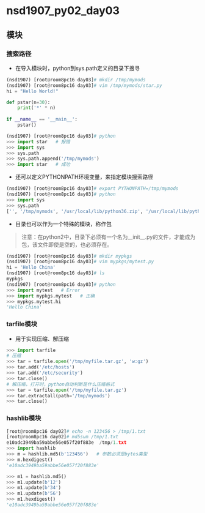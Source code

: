 # nsd1907_py02_day03

## 模块

### 搜索路径

- 在导入模块时，python到sys.path定义的目录下搜寻

```python
(nsd1907) [root@room8pc16 day03]# mkdir /tmp/mymods
(nsd1907) [root@room8pc16 day03]# vim /tmp/mymods/star.py
hi = "Hello World!"

def pstar(n=30):
    print('*' * n)
    
if __name__ == '__main__':
    pstar()

(nsd1907) [root@room8pc16 day03]# python
>>> import star   # 报错
>>> import sys
>>> sys.path
>>> sys.path.append('/tmp/mymods')
>>> import star   # 成功
```

- 还可以定义PYTHONPATH环境变量，来指定模块搜索路径

```python
(nsd1907) [root@room8pc16 day03]# export PYTHONPATH=/tmp/mymods
(nsd1907) [root@room8pc16 day03]# python
>>> import sys
>>> sys.path
['', '/tmp/mymods', '/usr/local/lib/python36.zip', '/usr/local/lib/python3.6', '/usr/local/lib/python3.6/lib-dynload', '/root/nsd1907/lib/python3.6/site-packages']
```

- 目录也可以作为一个特殊的模块，称作包

> 注意：在python2中，目录下必须有一个名为\_\_init\_\_.py的文件，才能成为包，该文件即使是空的，也必须存在。

```python
(nsd1907) [root@room8pc16 day03]# mkdir mypkgs
(nsd1907) [root@room8pc16 day03]# vim mypkgs/mytest.py
hi = 'Hello China'
(nsd1907) [root@room8pc16 day03]# ls
mypkgs  
(nsd1907) [root@room8pc16 day03]# python
>>> import mytest   # Error
>>> import mypkgs.mytest   # 正确
>>> mypkgs.mytest.hi
'Hello China'
```

### tarfile模块

- 用于实现压缩、解压缩

```python
>>> import tarfile
# 压缩
>>> tar = tarfile.open('/tmp/myfile.tar.gz', 'w:gz')
>>> tar.add('/etc/hosts')
>>> tar.add('/etc/security')
>>> tar.close()
# 解压缩，打开时，python自动判断是什么压缩格式
>>> tar = tarfile.open('/tmp/myfile.tar.gz')
>>> tar.extractall(path='/tmp/mymods')
>>> tar.close()
```

### hashlib模块

```python
[root@room8pc16 day02]# echo -n 123456 > /tmp/1.txt
[root@room8pc16 day02]# md5sum /tmp/1.txt 
e10adc3949ba59abbe56e057f20f883e  /tmp/1.txt
>>> import hashlib
>>> m = hashlib.md5(b'123456')   # 参数必须是bytes类型
>>> m.hexdigest()
'e10adc3949ba59abbe56e057f20f883e'

>>> m1 = hashlib.md5()
>>> m1.update(b'12')
>>> m1.update(b'34')
>>> m1.update(b'56')
>>> m1.hexdigest()
'e10adc3949ba59abbe56e057f20f883e'
```











